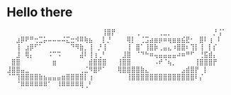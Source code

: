 # Hello there 
⠀⠀⠀⠀⠀⠀⠀⠀⠀⠀⠀⠀⠀⠀⠀⠀⠀⠀⠀⠀⠀⢸⣿⡟
⠀⠀⠀⠀⢀⠀⠀⠀⠀⢀⣀⡀⠀⠀⠀⠀⠀⠀⠀⠀⠀⡘⢨⠁
⠀⠀⣰⡿⠟⠛⢒⣉⡥⠤⠤⠤⠬⣍⣒⠺⠿⢷⣦⠀⠀⡇⡘⠀
⠀⠀⢿⡇⠀⢈⣩⣴⣶⡶⠶⢶⣶⣶⣮⣟⠂⠀⣿⠇⢰⠀⠇⠀
⠀⠀⢸⠀⣰⡿⠋⠁⠀⠀⠀⠀⠀⠀⠙⠻⣷⡀⢸⠀⡘⢸⠀⠀
⠀⠀⢸⠀⣿⠁⢸⣿⡷⢀⣤⣄⠰⣿⣿⠆⢹⡇⢸⠀⡇⡎⠀⠀
⠀⠀⣸⠀⢿⡄⠀⠀⠀⠨⠉⠩⠀⠀⠀⠀⣼⠇⢸⢰⢀⠃⠀⠀
⠀⣸⣿⠀⠈⠙⠓⠶⢤⣤⣤⣤⣤⠴⠶⠛⠋⠀⢘⣯⣾⡄⠀⠀
⠀⣿⣿⠀⠀⠀⠀⠀⠀⠀⣶⠀⠀⠀⠀⠀⠀⠀⣾⣿⣿⣿⠀⠀
⢸⣿⣿⠀⠀⠀⠀⠀⠠⠞⠈⢦⡀⠀⠀⠀⠀⢸⣿⣿⣿⡟⠀⠀
⣸⣿⣿⣤⣀⠀⠀⠀⠀⠀⠀⠀⠀⠀⠀⠀⢀⣈⠻⣿⠟⠁⠀⠀
⢿⣿⣿⣿⣿⣷⣄⠀⠀⠀⠀⠀⠀⠀⣠⣾⣿⡟⠀⡇⠀⠀⠀⠀
⠈⠉⢹⣿⣿⣿⣿⣷⣦⣤⣤⣤⣶⣿⣿⣿⣿⡇⢰⠀⠀⠀⠀⠀
⠀⠀⢸⣿⣿⣿⣿⣿⣿⣿⣿⣿⣿⣿⣿⣿⣿⠇⡌⠀⠀⠀⠀⠀
⠀⠀⠈⠿⠿⠿⠿⠿⠿⠁⠀⠸⠿⠿⠿⠿⢿⢀⠃⠀⠀⠀⠀⠀
